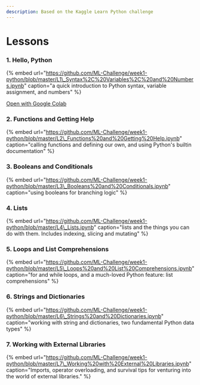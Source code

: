 ```yaml
---
description: Based on the Kaggle Learn Python challenge
---
```


# Lessons

### 1. **Hello, Python**

{% embed url="https://github.com/ML-Challenge/week1-python/blob/master/L1\_Syntax%2C%20Variables%2C%20and%20Numbers.ipynb" caption="a quick introduction to Python syntax, variable assignment, and numbers" %}

[Open with Google Colab](https://colab.research.google.com/github/ML-Challenge/week1-python/blob/master/L1_Syntax%2C%20Variables%2C%20and%20Numbers.ipynb)

### **2. Functions and Getting Help**

{% embed url="https://github.com/ML-Challenge/week1-python/blob/master/L2\_Functions%20and%20Getting%20Help.ipynb" caption="calling functions and defining our own, and using Python\'s builtin documentation" %}

### **3. Booleans and Conditionals**

{% embed url="https://github.com/ML-Challenge/week1-python/blob/master/L3\_Booleans%20and%20Conditionals.ipynb" caption="using booleans for branching logic" %}

### **4. Lists**

{% embed url="https://github.com/ML-Challenge/week1-python/blob/master/L4\_Lists.ipynb" caption="lists and the things you can do with them. Includes indexing, slicing and mutating" %}

### **5. Loops and List Comprehensions**

{% embed url="https://github.com/ML-Challenge/week1-python/blob/master/L5\_Loops%20and%20List%20Comprehensions.ipynb" caption="for and while loops, and a much-loved Python feature: list comprehensions" %}

### **6. Strings and Dictionaries**

{% embed url="https://github.com/ML-Challenge/week1-python/blob/master/L6\_Strings%20and%20Dictionaries.ipynb" caption="working with string and dictionaries, two fundamental Python data types" %}

### **7. Working with External Libraries**

{% embed url="https://github.com/ML-Challenge/week1-python/blob/master/L7\_Working%20with%20External%20Libraries.ipynb" caption="Imports, operator overloading, and survival tips for venturing into the world of external libraries." %}

